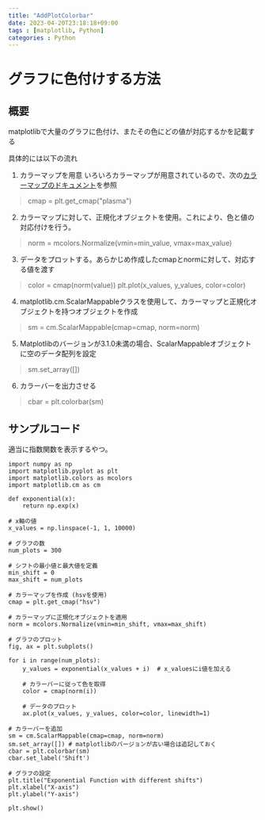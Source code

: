 ```yaml
---
title: "AddPlotColorbar"
date: 2023-04-20T23:18:18+09:00
tags : [matplotlib, Python]
categories : Python
---
```


# グラフに色付けする方法

## 概要

matplotlibで大量のグラフに色付け、またその色にどの値が対応するかを記載する

具体的には以下の流れ
1. カラーマップを用意 いろいろカラーマップが用意されているので、次の[カラーマップのドキュメント](https://matplotlib.org/stable/tutorials/colors/colormaps.html)を参照
> cmap = plt.get_cmap("plasma")
2. カラーマップに対して、正規化オブジェクトを使用。これにより、色と値の対応付けを行う。
> norm = mcolors.Normalize(vmin=min_value, vmax=max_value)
3. データをプロットする。あらかじめ作成したcmapとnormに対して、対応する値を渡す
> color = cmap(norm(value))
> plt.plot(x_values, y_values, color=color)
4. matplotlib.cm.ScalarMappableクラスを使用して、カラーマップと正規化オブジェクトを持つオブジェクトを作成
> sm = cm.ScalarMappable(cmap=cmap, norm=norm)
5. Matplotlibのバージョンが3.1.0未満の場合、ScalarMappableオブジェクトに空のデータ配列を設定
> sm.set_array([])
6. カラーバーを出力させる
> cbar = plt.colorbar(sm)



## サンプルコード

適当に指数関数を表示するやつ。

```
import numpy as np
import matplotlib.pyplot as plt
import matplotlib.colors as mcolors
import matplotlib.cm as cm

def exponential(x):
    return np.exp(x)

# x軸の値
x_values = np.linspace(-1, 1, 10000)

# グラフの数
num_plots = 300

# シフトの最小値と最大値を定義
min_shift = 0
max_shift = num_plots

# カラーマップを作成 (hsvを使用)
cmap = plt.get_cmap("hsv")

# カラーマップに正規化オブジェクトを適用
norm = mcolors.Normalize(vmin=min_shift, vmax=max_shift)

# グラフのプロット
fig, ax = plt.subplots()

for i in range(num_plots):
    y_values = exponential(x_values + i)  # x_valuesにi値を加える
    
    # カラーバーに従って色を取得
    color = cmap(norm(i))
    
    # データのプロット
    ax.plot(x_values, y_values, color=color, linewidth=1)

# カラーバーを追加
sm = cm.ScalarMappable(cmap=cmap, norm=norm)
sm.set_array([]) # matplotlibのバージョンが古い場合は追記しておく
cbar = plt.colorbar(sm)
cbar.set_label('Shift')

# グラフの設定
plt.title("Exponential Function with different shifts")
plt.xlabel("X-axis")
plt.ylabel("Y-axis")

plt.show()
```